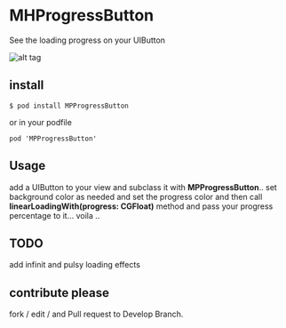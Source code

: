 # MHProgressButton
See the loading progress on your UIButton

![alt tag](https://github.com/emadhegab/MHProgressButton/blob/master/Example.gif?raw=true)

## install

```
$ pod install MPProgressButton
```
or in your podfile
```
pod 'MPProgressButton'
```

## Usage
 add a UIButton to your view and subclass it with **MPProgressButton**.. set background color as needed and set the progress color 
 and then call **linearLoadingWith(progress: CGFloat)** method and pass your progress percentage to it... voila .. 
 
 
 ## TODO 
 add infinit and pulsy loading effects
    
 ## contribute please
   fork / edit / and Pull request to Develop Branch.
